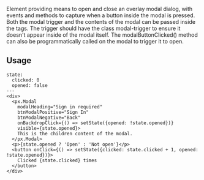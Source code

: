 Element providing means to open and close an overlay modal dialog, with events and methods to capture when a button inside the modal is pressed. Both the modal trigger and the contents of the modal can be passed inside the <px-modal> tags. The trigger should have the class modal-trigger to ensure it doesn't appear inside of the modal itself. The modalButtonClicked() method can also be programmatically called on the modal to trigger it to open.


## Usage

```react
state:
  clicked: 0
  opened: false
---
<div>
  <px.Modal
    modalHeading="Sign in required"
    btnModalPositive="Sign In"
    btnModalNegative="Back"
    onBackdropClick={() => setState({opened: !state.opened})}
    visible={state.opened}>
    This is the children content of the modal.
  </px.Modal>
  <p>{state.opened ? 'Open' : 'Not open'}</p>
  <button onClick={() => setState({clicked: state.clicked + 1, opened: !state.opened})}>
    Clicked {state.clicked} times
  </button>
</div>
```
